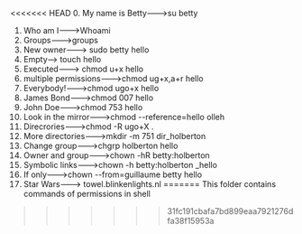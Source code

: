 <<<<<<< HEAD
0. My name is Betty--->su betty
1. Who am I--->Whoami
2. Groups--->groups
3. New owner---> sudo betty hello
4. Empty--> touch hello
5. Executed---> chmod u+x hello
6. multiple permissions--->chmod ug+x,a+r hello
7. Everybody!--->chmod ugo+x hello
8. James Bond--->chmod 007 hello
9. John Doe--->chmod 753 hello
10. Look in the mirror--->chmod --reference=hello olleh
11. Direcrories--->chmod -R ugo+X .
12. More directories--->mkdir -m 751 dir_holberton
13. Change group--->chgrp holberton hello
14. Owner and group--->chown -hR betty:holberton
15. Symbolic links--->chown -h betty:holberton _hello
16. If only--->chown --from=guillaume betty hello
17. Star Wars---> towel.blinkenlights.nl
=======
This folder contains commands of permissions in shell
>>>>>>> 31fc191cbafa7bd899eaa7921276dfa38f15953a

